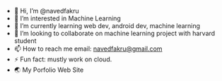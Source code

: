 - 👋 Hi, I’m @navedfakru
- 👀 I’m interested in Machine Learning
- 🌱 I’m currently learning web dev, android dev, machine learning
- 💞️ I’m looking to collaborate on machine learning project with harvard student
- 📫 How to reach me email: navedfakru@gmail.com
- ⚡ Fun fact: mustly work on cloud.
- 🌏 My Porfolio Web Site

<!---
navedfakru/navedfakru is a ✨ special ✨ repository because its `README.md` (this file) appears on your GitHub profile.
You can click the Preview link to take a look at your changes.
--->
